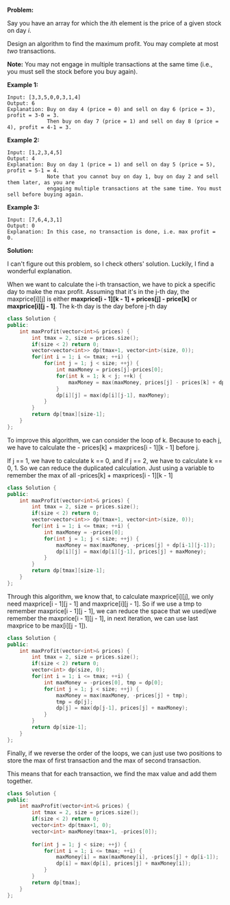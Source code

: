**Problem:**

Say you have an array for which the *i*th element is the price of a given stock on day *i*.

Design an algorithm to find the maximum profit. You may complete at most *two* transactions.

**Note:** You may not engage in multiple transactions at the same time (i.e., you must sell the stock before you buy again).

**Example 1:**

```
Input: [3,3,5,0,0,3,1,4]
Output: 6
Explanation: Buy on day 4 (price = 0) and sell on day 6 (price = 3), profit = 3-0 = 3.
             Then buy on day 7 (price = 1) and sell on day 8 (price = 4), profit = 4-1 = 3.
```

**Example 2:**

```
Input: [1,2,3,4,5]
Output: 4
Explanation: Buy on day 1 (price = 1) and sell on day 5 (price = 5), profit = 5-1 = 4.
             Note that you cannot buy on day 1, buy on day 2 and sell them later, as you are
             engaging multiple transactions at the same time. You must sell before buying again.
```

**Example 3:**

```
Input: [7,6,4,3,1]
Output: 0
Explanation: In this case, no transaction is done, i.e. max profit = 0.
```

**Solution:**

I can't figure out this problem, so I check others' solution. Luckily, I find a wonderful explanation.

When we want to calculate the i-th transaction, we have to pick a specific day to make the max profit. Assuming that it's in the j-th day, the maxprice[i]\[j] is either **maxprice[i - 1]\[k - 1] + prices[j] - price[k]** or **maxprice[i]\[j - 1]**. The k-th day is the day before j-th day

```c++
class Solution {
public:
    int maxProfit(vector<int>& prices) {
        int tmax = 2, size = prices.size();
        if(size < 2) return 0;
        vector<vector<int>> dp(tmax+1, vector<int>(size, 0));
        for(int i = 1; i <= tmax; ++i) {
            for(int j = 1; j < size; ++j) {
                int maxMoney = prices[j]-prices[0];
                for(int k = 1; k < j; ++k) {
                    maxMoney = max(maxMoney, prices[j] - prices[k] + dp[i-1][k-1]);
                }
                dp[i][j] = max(dp[i][j-1], maxMoney);
            }
        }   
        return dp[tmax][size-1];
    }
};
```

To improve this algorithm, we can consider the loop of k. Because to each j, we have to calculate the - prices[k] + maxprices[i - 1]\[k - 1] before j. 

If j == 1, we have to calculate k == 0, and if j == 2, we have to calculate k == 0, 1. So we can reduce the duplicated calculation. Just using a variable to remember the max of all -prices[k] + maxprices[i - 1]\[k - 1]

```c++
class Solution {
public:
    int maxProfit(vector<int>& prices) {
        int tmax = 2, size = prices.size();
        if(size < 2) return 0;
        vector<vector<int>> dp(tmax+1, vector<int>(size, 0));
        for(int i = 1; i <= tmax; ++i) {
            int maxMoney = -prices[0];
            for(int j = 1; j < size; ++j) {
                maxMoney = max(maxMoney, -prices[j] + dp[i-1][j-1]);
                dp[i][j] = max(dp[i][j-1], prices[j] + maxMoney);
            }
        }   
        return dp[tmax][size-1];
    }
};
```

Through this algorithm, we know that, to calculate maxprice[i]\[j], we only need maxprice[i - 1]\[j - 1] and maxprice[i]\[j - 1]. So if we use a tmp to remember maxprice[i - 1]\[j - 1], we can reduce the space that we used(we remember the maxprice[i - 1]\[j - 1], in next iteration, we can use last maxprice to be max[i]\[j - 1]).

```c++
class Solution {
public:
    int maxProfit(vector<int>& prices) {
        int tmax = 2, size = prices.size();
        if(size < 2) return 0;
        vector<int> dp(size, 0);
        for(int i = 1; i <= tmax; ++i) {
            int maxMoney = -prices[0], tmp = dp[0];
            for(int j = 1; j < size; ++j) {
                maxMoney = max(maxMoney, -prices[j] + tmp);
                tmp = dp[j];
                dp[j] = max(dp[j-1], prices[j] + maxMoney);
            }
        }   
        return dp[size-1];
    }
};
```

Finally, if we reverse the order of the loops, we can just use two positions to store the max of first transaction and the max of second transaction.

This means that for each transaction, we find the max value and add them together.

```c++
class Solution {
public:
    int maxProfit(vector<int>& prices) {
        int tmax = 2, size = prices.size();
        if(size < 2) return 0;
        vector<int> dp(tmax+1, 0);
        vector<int> maxMoney(tmax+1, -prices[0]);
        
        for(int j = 1; j < size; ++j) {
            for(int i = 1; i <= tmax; ++i) {
                maxMoney[i] = max(maxMoney[i], -prices[j] + dp[i-1]);
                dp[i] = max(dp[i], prices[j] + maxMoney[i]);
            }
        }   
        return dp[tmax];
    }
};
```

